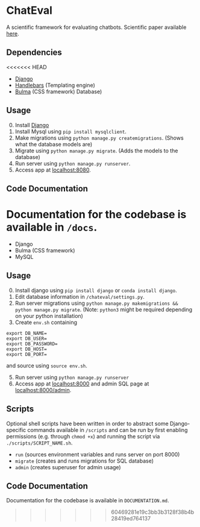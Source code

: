 # ChatEval
A scientific framework for evaluating chatbots. Scientific
paper available [here](https://github.com/chateval/ChatEval/blob/master/paper/Chatbot_Evaluation_Demo_2018_EMNLP.pdf).

## Dependencies
<<<<<<< HEAD
- [Django](https://www.djangoproject.com/)
- [Handlebars](https://handlebarsjs.com/) (Templating engine)
- [Bulma](https://bulma.io) (CSS framework) Database)

## Usage
0. Install [Django](https://www.djangoproject.com/)
1. Install Mysql using `pip install mysqlclient`.
2. Make migrations using `python manage.py createmigrations`. (Shows what the database models are)
3. Migrate using `python manage.py migrate`. (Adds the models to the database)
4. Run server using `python manage.py runserver`.
5. Access app at [localhost:8080](localhost:8080).

## Code Documentation
Documentation for the codebase is available in `/docs`.
=======
- Django
- Bulma (CSS framework)
- MySQL

## Usage
0. Install django using `pip install django` or `conda install django`.
2. Edit database information in `/chateval/settings.py`.
3. Run server migrations using `python manage.py makemigrations && python manage.py migrate`. (Note: `python3` might be required depending on your python installation)
4. Create `env.sh` containing
```
export DB_NAME=
export DB_USER=
export DB_PASSWORD=
export DB_HOST=
export DB_PORT=
```
and source using `source env.sh`.

5. Run server using `python manage.py runserver`
6. Access app at [localhost:8000](localhost:8000) and admin SQL page at [localhost:8000/admin](localhost:8000/admin).

## Scripts
Optional shell scripts have been written in order to abstract some Django-specific commands available in `/scripts` and can be run
by first enabling permissions (e.g. through `chmod +x`) and running the script via `./scripts/SCRIPT_NAME.sh`.

- `run` (sources environment variables and runs server on port 8000)
- `migrate` (creates and runs migrations for SQL database)
- `admin` (creates superuser for admin usage)

## Code Documentation
Documentation for the codebase is available in `DOCUMENTATION.md`.
>>>>>>> 60469281e19c3bb3b3128f38b4b28419ed764137
